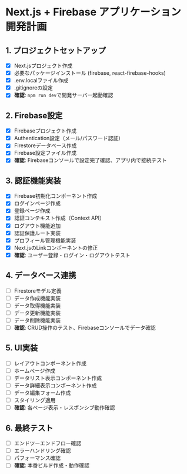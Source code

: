 # Next.js + Firebase アプリケーション開発計画

## 1. プロジェクトセットアップ
- [x] Next.jsプロジェクト作成
- [x] 必要なパッケージインストール (firebase, react-firebase-hooks)
- [x] .env.localファイル作成
- [x] .gitignoreの設定
- [x] **確認**: `npm run dev`で開発サーバー起動確認

## 2. Firebase設定
- [x] Firebaseプロジェクト作成
- [x] Authentication設定（メール/パスワード認証）
- [x] Firestoreデータベース作成
- [x] Firebase設定ファイル作成
- [x] **確認**: Firebaseコンソールで設定完了確認、アプリ内で接続テスト

## 3. 認証機能実装
- [x] Firebase初期化コンポーネント作成
- [x] ログインページ作成
- [x] 登録ページ作成
- [x] 認証コンテキスト作成（Context API）
- [x] ログアウト機能追加
- [x] 認証保護ルート実装
- [x] プロフィール管理機能実装
- [x] Next.jsのLinkコンポーネントの修正
- [x] **確認**: ユーザー登録・ログイン・ログアウトテスト

## 4. データベース連携
- [ ] Firestoreモデル定義
- [ ] データ作成機能実装
- [ ] データ取得機能実装
- [ ] データ更新機能実装
- [ ] データ削除機能実装
- [ ] **確認**: CRUD操作のテスト、Firebaseコンソールでデータ確認

## 5. UI実装
- [ ] レイアウトコンポーネント作成
- [ ] ホームページ作成
- [ ] データリスト表示コンポーネント作成
- [ ] データ詳細表示コンポーネント作成
- [ ] データ編集フォーム作成
- [ ] スタイリング適用
- [ ] **確認**: 各ページ表示・レスポンシブ動作確認

## 6. 最終テスト
- [ ] エンドツーエンドフロー確認
- [ ] エラーハンドリング確認
- [ ] パフォーマンス確認
- [ ] **確認**: 本番ビルド作成・動作確認